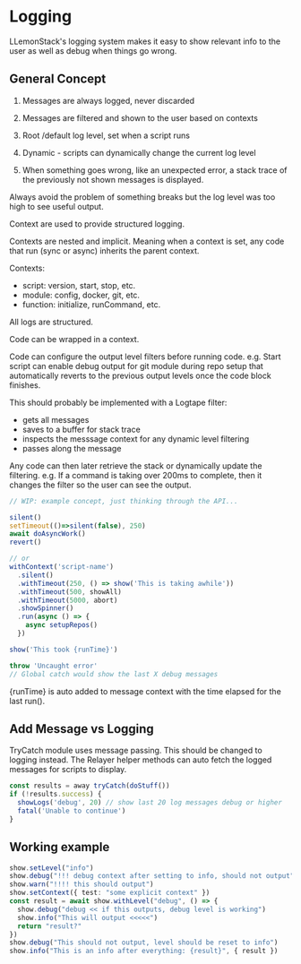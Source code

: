 # Logging

LLemonStack's logging system makes it easy to show relevant info to the user
as well as debug when things go wrong.

## General Concept

1. Messages are always logged, never discarded
2. Messages are filtered and shown to the user based on contexts

3. Root /default log level, set when a script runs
4. Dynamic - scripts can dynamically change the current log level

5. When something goes wrong, like an unexpected error,
   a stack trace of the previously not shown messages is displayed.

Always avoid the problem of something breaks but the log level was too
high to see useful output.

Context are used to provide structured logging.

Contexts are nested and implicit. Meaning when a context is set, any
code that run (sync or async) inherits the parent context.

Contexts:

- script: version, start, stop, etc.
- module: config, docker, git, etc.
- function: initialize, runCommand, etc.

All logs are structured.

Code can be wrapped in a context.

Code can configure the output level filters before running code.
e.g. Start script can enable debug output for git module during repo setup
that automatically reverts to the previous output levels once the code block finishes.

This should probably be implemented with a Logtape filter:

- gets all messages
- saves to a buffer for stack trace
- inspects the messsage context for any dynamic level filtering
- passes along the message

Any code can then later retrieve the stack or dynamically update the
filtering. e.g. If a command is taking over 200ms to complete, then
it changes the filter so the user can see the output.

```ts
// WIP: example concept, just thinking through the API...

silent()
setTimeout(()=>silent(false), 250)
await doAsyncWork()
revert()

// or
withContext('script-name')
  .silent()
  .withTimeout(250, () => show('This is taking awhile'))
  .withTimeout(500, showAll)
  .withTimeout(5000, abort)
  .showSpinner()
  .run(async () => {
    async setupRepos()
  })

show('This took {runTime}')

throw 'Uncaught error'
// Global catch would show the last X debug messages
```

{runTime} is auto added to message context with the time elapsed for the
last run().

## Add Message vs Logging

TryCatch module uses message passing. This should be changed to logging
instead. The Relayer helper methods can auto fetch the logged messages
for scripts to display.

```ts
const results = away tryCatch(doStuff())
if (!results.success) {
  showLogs('debug', 20) // show last 20 log messages debug or higher
  fatal('Unable to continue')
}
```

## Working example

```ts
show.setLevel("info")
show.debug("!!! debug context after setting to info, should not output")
show.warn("!!!! this should output")
show.setContext({ test: "some explicit context" })
const result = await show.withLevel("debug", () => {
  show.debug("debug << if this outputs, debug level is working")
  show.info("This will output <<<<<")
  return "result?"
})
show.debug("This should not output, level should be reset to info")
show.info("This is an info after everything: {result}", { result })
```
